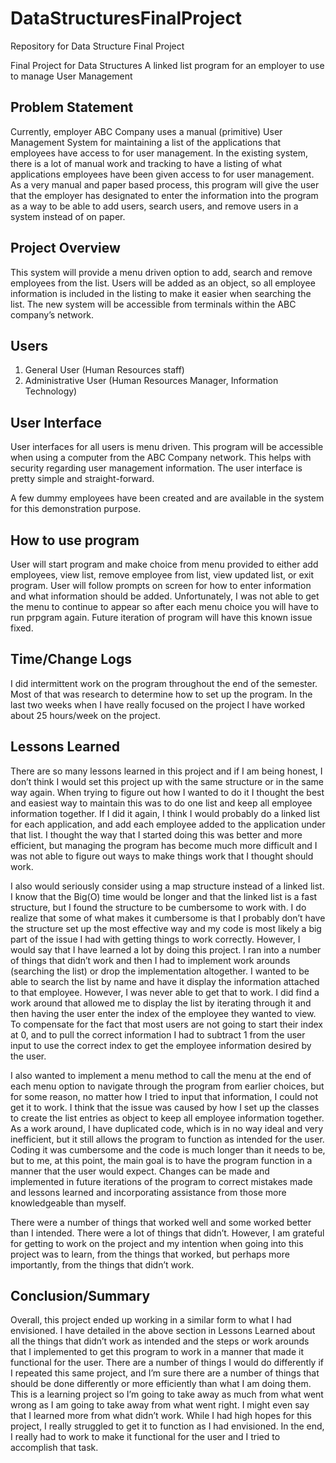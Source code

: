 # DataStructuresFinalProject
Repository for Data Structure Final Project

Final Project for Data Structures
A linked list program for an employer to use to manage User Management

Problem Statement
-----------------
Currently, employer ABC Company uses a manual (primitive) User Management System for maintaining a list of the applications that employees have access to for user management. In the existing system, there is a lot of manual work and tracking to have a listing of what applications employees have been given access to for user management. As a very manual and paper based process, this program will give the user that the employer has designated to enter the information into the program as a way to be able to add users, search users, and remove users in a system instead of on paper.

Project Overview
----------------
This system will provide a menu driven option to add, search and remove employees from the list.  Users will be added as an object, so all employee information is included in the listing to make it easier when searching the list. The new system will be accessible from terminals within the ABC company’s network. 

Users
-----
1) General User (Human Resources staff)
2) Administrative User (Human Resources Manager, Information Technology)

User Interface
--------------
User interfaces for all users is menu driven.  This program will be accessible when using a computer from the ABC Company network.  This helps with security regarding user management information. The user interface is pretty simple and straight-forward.

A few dummy employees have been created and are available in the system for this demonstration purpose.

How to use program
-----------------
User will start program and make choice from menu provided to either add employees, view list, remove employee from list, view updated list, or exit program.  User will follow prompts on screen for how to enter information and what information should be added.  Unfortunately, I was not able to get the menu to continue to appear so after each menu choice you will have to run prpgram again.  Future iteration of program will have this known issue fixed.

Time/Change Logs
----------------
I did intermittent work on the program throughout the end of the semester.  Most of that was research to determine how to set up the program.  In the last two weeks when I have really focused on the project I have worked about 25 hours/week on the project.

Lessons Learned
--------------
There are so many lessons learned in this project and if I am being honest, I don’t think I would set this project up with the same structure or in the same way again.  When trying to figure out how I wanted to do it I thought the best and easiest way to maintain this was to do one list and keep all employee information together.  If I did it again, I think I would probably do a linked list for each application, and add each employee added to the application under that list.  I thought the way that I started doing this was better and more efficient, but managing the program has become much more difficult and I was not able to figure out ways to make things work that I thought should work.  

I also would seriously consider using a map structure instead of a linked list.  I know that the Big(O) time would be longer and that the linked list is a fast structure, but I found the structure to be cumbersome to work with.  I do realize that some of what makes it cumbersome is that I probably don’t have the structure set up the most effective way and  my code is most likely a big part of the issue I had with getting things to work correctly.  However, I would say that I have learned a lot by doing this project.  I ran into a number of things that didn’t work and then I had to implement work arounds (searching the list) or drop the implementation altogether.  I wanted to be able to search the list by name and have it display the information attached to that employee.  However, I was never able to get that to work.  I did find a work around that allowed me to display the list by iterating through it and then having the user enter the index of the employee they wanted to view.  To compensate for the fact that most users are not going to start their index at 0, and to pull the correct information I had to subtract 1 from the user input to use the correct index to get the employee information desired by the user.

I also wanted to implement a menu method to call the menu at the end of each menu option to navigate through the program from earlier choices, but for some reason, no matter how I tried to input that information, I could not get it to work.  I think that the issue was caused by how I set up the classes to create the list entries as object to keep all employee information together.  As a work around, I have duplicated code, which is in no way ideal and very inefficient, but it still allows the program to function as intended for the user.  Coding it was cumbersome and the code is much longer than it needs to be, but to me, at this point, the main goal is to have the program function in a manner that the user would expect.  Changes can be made and implemented in future iterations of the program to correct mistakes made and lessons learned and incorporating assistance from those more knowledgeable than myself.

There were a number of things that worked well and some worked better than I intended.  There were a lot of things that didn’t.  However, I am grateful for getting to work on the project and my intention when going into this project was to learn, from the things that worked, but perhaps more importantly, from the things that didn’t work.

Conclusion/Summary
-----------------
Overall, this project ended up working in a similar form to what I had envisioned.  I have detailed in the above section in Lessons Learned about all the things that didn’t work as intended and the steps or work arounds that I implemented to get this program to work in a manner that made it functional for the user.  There are a number of things I would do differently if I repeated this same project, and I’m sure there are a number of things that should be done differently or more efficiently than what I am doing them.  This is a learning project so I’m going to take away as much from what went wrong as I am going to take away from what went right.  I might even say that I learned more from what didn’t work.  While I had high hopes for this project, I really struggled to get it to function as I had envisioned.  In the end, I really had to work to make it functional for the user and I tried to accomplish that task.


